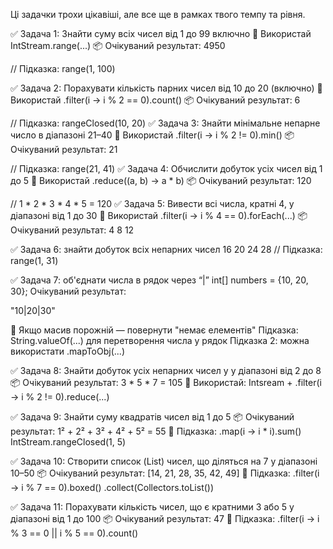 Ці задачки трохи цікавіші, але все ще в рамках твого темпу та рівня.

✅ Задача 1: Знайти суму всіх чисел від 1 до 99 включно
🧠 Використай IntStream.range(...)
📦 Очікуваний результат: 4950

// Підказка: range(1, 100)

✅ Задача 2: Порахувати кількість парних чисел від 10 до 20 (включно)
🧠 Використай .filter(i -> i % 2 == 0).count()
📦 Очікуваний результат: 6

// Підказка: rangeClosed(10, 20)
✅ Задача 3: Знайти мінімальне непарне число в діапазоні 21–40
🧠 Використай .filter(i -> i % 2 != 0).min()
📦 Очікуваний результат: 21

// Підказка: range(21, 41)
✅ Задача 4: Обчислити добуток усіх чисел від 1 до 5
🧠 Використай .reduce((a, b) -> a * b)
📦 Очікуваний результат: 120

// 1 * 2 * 3 * 4 * 5 = 120
✅ Задача 5: Вивести всі числа, кратні 4, у діапазоні від 1 до 30
🧠 Використай .filter(i -> i % 4 == 0).forEach(...)
📦 Очікуваний результат:
4
8
12

✅ Задача 6: знайти добуток всіх непарних чисел
16
20
24
28
// Підказка: range(1, 31)

✅ Задача 7: об'єднати числа в рядок через “|”
int[] numbers = {10, 20, 30};
Очікуваний результат:

"10|20|30"

🧠 Якщо масив порожній — повернути "немає елементів"
Підказка: String.valueOf(...) для перетворення числа у рядок
Підказка 2: можна використати .mapToObj(...)


✅ Задача 8: Знайти добуток усіх непарних чисел
у у діапазоні від 2 до 8
📦 Очікуваний результат: 3 * 5 * 7 = 105
🧠 Використай:
Intsream + .filter(i -> i % 2 != 0).reduce(...)

✅ Задача 9: Знайти суму квадратів чисел від 1 до 5
📦 Очікуваний результат: 1² + 2² + 3² + 4² + 5² = 55
🧠 Підказка:
.map(i -> i * i).sum()
IntStream.rangeClosed(1, 5)

✅ Задача 10: Створити список (List) чисел,
що діляться на 7 у діапазоні 10–50
📦 Очікуваний результат: [14, 21, 28, 35, 42, 49]
🧠 Підказка:
.filter(i -> i % 7 == 0).boxed()
.collect(Collectors.toList())

✅ Задача 11: Порахувати кількість чисел,
що є кратними 3 або 5 у діапазоні від 1 до 100
📦 Очікуваний результат: 47
🧠 Підказка:
.filter(i -> i % 3 == 0 || i % 5 == 0).count()